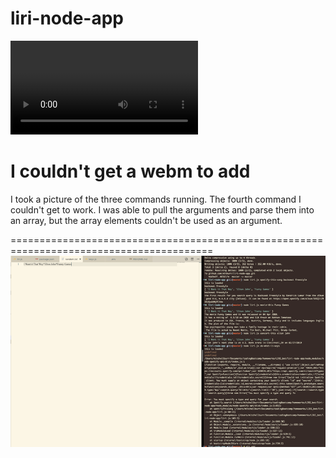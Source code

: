 # liri-node-app
![](liriDemonstration.webm)

I couldn't get a webm to add
=========================================================================================

I took a picture of the three commands running. The fourth command I couldn't get to work. I was able to pull the arguments and parse them into an array, but the array elements couldn't be used as an argument.

=========================================================================================
![](liriDemonstrationPhoto.png)